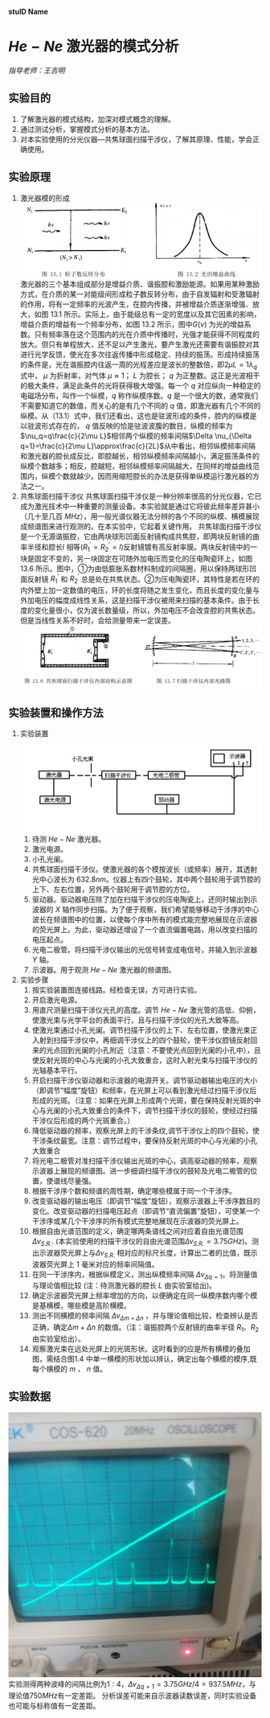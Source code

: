 **stuID Name**

# $He-Ne$ 激光器的模式分析
*指导老师：王吉明*
## 实验目的

1. 了解激光器的模式结构，加深对模式概念的理解。
2. 通过测试分析，掌握模式分析的基本方法。
3. 对本实验使用的分光仪器—共焦球面扫描干涉仪，了解其原理、性能，学会正确使用。

## 实验原理

1. 激光器模的形成
   ![](1.png)
   激光器的三个基本组成部分是增益介质、谐振腔和激励能源。如果用某种激励方式，在介质的某一对能级间形成粒子数反转分布，由于自发辐射和受激辐射的作用，将有一定频率的光波产生，在腔内传播，并被增益介质逐渐增强、放大，如图 13.1 所示。实际上，由于能级总有一定的宽度以及其它因素的影响，增益介质的增益有一个频率分布，如图 13.2 所示，图中$G(\nu)$ 为光的增益系数。只有频率落在这个范围内的光在介质中传播时，光强才能获得不同程度的放大。但只有单程放大，还不足以产生激光，要产生激光还需要有谐振腔对其进行光学反馈，使光在多次往返传播中形成稳定、持续的振荡。形成持续振荡的条件是，光在谐振腔内往返一周的光程差应是波长的整数倍，即$2\mu L=1\lambda_q$
   式中， $\mu$ 为折射率，对气体 $\mu ≈1$； $L$ 为腔长； $q$ 为正整数。这正是光波相干的极大条件，满足此条件的光将获得极大增强。每一个 $q$ 对应纵向一种稳定的电磁场分布，叫作一个纵模，$q$ 称作纵模序数。$q$ 是一个很大的数，通常我们不需要知道它的数值，而关心的是有几个不同的 $q$ 值，即激光器有几个不同的纵模。从（13.1）式中，我们还看出，这也是驻波形成的条件，腔内的纵模是以驻波形式存在的， $q$ 值反映的恰是驻波波腹的数目，纵模的频率为$\nu_q=q\frac{c}{2\mu L}$相邻两个纵模的频率间隔$\Delta \nu_{\Delta q=1}=\frac{c}{2\mu L}\approx\frac{c}{2L}$从中看出，相邻纵模频率间隔和激光器的腔长成反比，即腔越长，相邻纵模频率间隔越小，满足振荡条件的纵模个数越多；相反，腔越短，相邻纵模频率间隔越大，在同样的增益曲线范围内，纵模个数就越少。因而用缩短腔长的办法是获得单纵模运行激光器的方法之一。
2. 共焦球面扫描干涉仪
   共焦球面扫描干涉仪是一种分辨率很高的分光仪器，它已成为激光技术中一种重要的测量设备。本实验就是通过它将彼此频率差异甚小（几十至几百 $MHz$），用一般光谱仪器无法分辨的各个不同的纵模、横模展现成频谱图来进行观测的。在本实验中，它起着关键作用。
   共焦球面扫描干涉仪是一个无源谐振腔，它由两块球形凹面反射镜构成共焦腔，即两块反射镜的曲率半径和腔长$l$ 相等$(R_1^{'}=R_2^{'}=l)$反射镜镀有高反射率膜。两块反射镜中的一块是固定不变的，另一块固定在可随外加电压而变化的压电陶瓷环上，如图 13.6 所示。图中，$①$为由低膨胀系数材料制成的间隔圈，用以保持两球形凹面反射镜 $R_1^{'}$ 和 $R_2^{'}$ 总是处在共焦状态。$②$为压电陶瓷环，其特性是若在环的内外壁上加一定数值的电压，环的长度将随之发生变化，而且长度的变化量与外加电压的幅度成线性关系，这是扫描干涉仪被用来扫描的基本条件。由于长度的变化量很小，仅为波长数量级，所以，外加电压不会改变腔的共焦状态。但是当线性关系不好时，会给测量带来一定误差。
   ![](2.png)
## 实验装置和操作方法
1. 实验装置
   ![](3.png)
   1. 待测 $He-Ne$ 激光器。
   2. 激光电源。
   3. 小孔光阑。
   4. 共焦球面扫描干涉仪。使激光器的各个模按波长（或频率）展开，其透射光中心波长为 $632.8nm$。仪器上有四个鼓轮，其中两个鼓轮用于调节腔的上下、左右位置，另外两个鼓轮用于调节腔的方位。
   5. 驱动器。驱动器电压除了加在扫描干涉仪的压电陶瓷上，还同时输出到示波器的 $X$ 轴作同步扫描。为了便于观察，我们希望能够移动干涉序的中心波长在频谱图中的位置，以使每个序中所有的模式能完整地展现在示波器的荧光屏上。为此，驱动器还增设了一个直流偏置电路，用以改变扫描的电压起点。
   6. 光电二极管。将扫描干涉仪输出的光信号转变成电信号，并输入到示波器 $Y$ 轴。
   7. 示波器。用于观测 $He-Ne$ 激光器的频谱图。
2. 实验步骤
   1. 按实验装置图连接线路。经检查无误，方可进行实验。
   2. 开启激光电源。
   3. 用直尺测量扫描干涉仪光孔的高度。调节 $He-Ne$ 激光管的高低、仰俯，使激光束与光学平台的表面平行，且与扫描干涉仪的光孔大致等高。
   4. 使激光束通过小孔光阑。调节扫描干涉仪的上下、左右位置，使激光束正入射到扫描干涉仪中，再细调干涉仪上的四个鼓轮，使干涉仪腔镜反射回来的光点回到光阑的小孔附近（注意：不要使光点回到光阑的小孔中），且使反射光斑的中心与光阑的小孔大致重合，这时入射光束与扫描干涉仪的光轴基本平行。
   5. 开启扫描干涉仪驱动器和示波器的电源开关。调节驱动器输出电压的大小（即调节“幅度”旋钮）和频率，在光屏上可以看到激光经过扫描干涉仪后形成的光斑。（注意：如果在光屏上形成两个光斑，要在保持反射光斑的中心与光阑的小孔大致重合的条件下，调节扫描干涉仪的鼓轮，使经过扫描干涉仪后形成的两个光斑重合。）
   6. 降低驱动器的频率，观察光屏上的干涉条纹,调节干涉仪上的四个鼓轮，使干涉条纹最宽。注意：调节过程中，要保持反射光斑的中心与光阑的小孔大致重合
   7. 将光电二极管对准扫描干涉仪输出光斑的中心，调高驱动器的频率，观察示波器上展现的频谱图。进一步细调扫描干涉仪的鼓轮及光电二极管的位置，使谱线尽量强。
   8. 根据干涉序个数和频谱的周性期，确定哪些模属于同一个干涉序。
   9. 改变驱动器的输出电压（即调节“幅度”旋钮），观察示波器上干涉序数目的变化。改变驱动器的扫描电压起点（即调节“直流偏置”旋钮），可使某一个干涉序或某几个干涉序的所有模式完整地展现在示波器的荧光屏上。
   10. 根据自由光谱范围的定义，确定哪两条谱线之间对应着自由光谱范围 $\Delta\nu_{S.R.}$. (本实验使用的扫描干涉仪的自由光谱范围$\Delta\nu_{S.R.} = 3.75GHz$)。测出示波器荧光屏上与$\Delta\nu_{S.R.}$ 相对应的标尺长度，计算出二者的比值，既示波器荧光屏上 1 毫米对应的频率间隔值。
   11. 在同一干涉序内，根据纵模定义，测出纵模频率间隔 $\Delta\nu_{\Delta q=1}$。将测量值与理论值相比较 (注：待测激光器的腔长 $L$ 由实验室给出)。
   12. 确定示波器荧光屏上频率增加的方向，以便确定在同一纵模序数内哪个模是基横模，哪些模是高阶横模。
   13. 测出不同横模的频率间隔 $\Delta\nu_{\Delta m+\Delta n}$ ，并与理论值相比较，检查辨认是否正确，确定$\Delta m+\Delta n$ 的数值。（注：谐振腔两个反射镜的曲率半径 $R_1、 R_2$ 由实验室给出）。
   14. 观察激光束在远处光屏上的光斑形状。这时看到的应是所有横模的叠加图，需结合图1.4 中单一横模的形状加以辨认，确定出每个横模的模序,既每个横模的 $m$ 、 $n$ 值。
## 实验数据
   ![](1.jpg)
   实验测得两种波峰的间隔比例为$1:4$，$\Delta \nu_{\Delta q = 1}=3.75GHz/4 = 937.5MHz$，与理论值$750MHz$有一定差距。
   分析误差可能来自示波器读数误差，同时实验设备也可能与标称值有一定差距。

